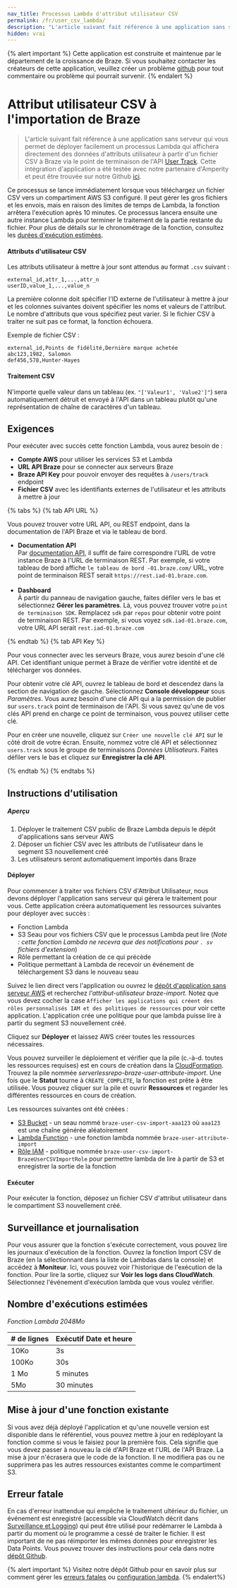 ```yaml
---
nav_title: Processus Lambda d'attribut utilisateur CSV
permalink: /fr/user_csv_lambda/
description: "L'article suivant fait référence à une application sans serveur qui vous permet de déployer facilement un processus Lambda qui affichera directement des données d'attributs d'utilisateur d'un fichier CSV à Braze à travers le point de terminaison de la piste utilisateur de Braze."
hidden: vrai
---
```


{% alert important %}
Cette application est construite et maintenue par le département de la croissance de Braze. Si vous souhaitez contacter les créateurs de cette application, veuillez créer un problème [github](https://github.com/braze-inc/growth-shares-lambda-user-csv-import/issues) pour tout commentaire ou problème qui pourrait survenir.
{% endalert %}

# Attribut utilisateur CSV à l'importation de Braze

> L'article suivant fait référence à une application sans serveur qui vous permet de déployer facilement un processus Lambda qui affichera directement des données d'attributs utilisateur à partir d'un fichier CSV à Braze via le point de terminaison de l'API [User Track]({{site.baseurl}}/api/endpoints/user_data/post_user_track/). Cette intégration d'application a été testée avec notre partenaire d'Amperity et peut être trouvée sur notre Github [ici](https://github.com/braze-inc/growth-shares-lambda-user-csv-import).

Ce processus se lance immédiatement lorsque vous téléchargez un fichier CSV vers un compartiment AWS S3 configuré. Il peut gérer les gros fichiers et les envois, mais en raison des limites de temps de Lambda, la fonction arrêtera l'exécution après 10 minutes. Ce processus lancera ensuite une autre instance Lambda pour terminer le traitement de la partie restante du fichier. Pour plus de détails sur le chronométrage de la fonction, consultez les [durées d'exécution estimées](#estimated-execution-times).

#### Attributs d'utilisateur CSV

Les attributs utilisateur à mettre à jour sont attendus au format `.csv` suivant :

```
external_id,attr_1,...,attr_n
userID,value_1,...,value_n
```

La première colonne doit spécifier l'ID externe de l'utilisateur à mettre à jour et les colonnes suivantes doivent spécifier les noms et valeurs de l'attribut. Le nombre d'attributs que vous spécifiez peut varier. Si le fichier CSV à traiter ne suit pas ce format, la fonction échouera.

Exemple de fichier CSV :

```
external_id,Points de fidélité,Dernière marque achetée
abc123,1982, Salomon
def456,578,Hunter-Hayes
```

#### Traitement CSV

N'importe quelle valeur dans un tableau (ex. `"['Valeur1', 'Value2']"`) sera automatiquement détruit et envoyé à l'API dans un tableau plutôt qu'une représentation de chaîne de caractères d'un tableau.

## Exigences

Pour exécuter avec succès cette fonction Lambda, vous aurez besoin de :
- **Compte AWS** pour utiliser les services S3 et Lambda
- **URL API Braze** pour se connecter aux serveurs Braze
- **Braze API Key** pour pouvoir envoyer des requêtes à `/users/track` endpoint
- **Fichier CSV** avec les identifiants externes de l'utilisateur et les attributs à mettre à jour

{% tabs %}
{% tab API URL %}

Vous pouvez trouver votre URL API, ou REST endpoint, dans la documentation de l'API Braze et via le tableau de bord.

- __Documentation API__<br>Par [documentation API]({{site.baseurl}}/user_guide/administrative/access_braze/braze_instances/#braze-instances), il suffit de faire correspondre l'URL de votre instance Braze à l'URL de terminaison REST. Par exemple, si votre tableau de bord affiche `le tableau de bord -01.braze.com/` URL, votre point de terminaison REST serait `https://rest.iad-01.braze.com`. <br><br>
- __Dashboard__<br>À partir du panneau de navigation gauche, faites défiler vers le bas et sélectionnez **Gérer les paramètres**. Là, vous pouvez trouver votre `point de terminaison SDK`. Remplacez `sdk` par `repos` pour obtenir votre point de terminaison REST. Par exemple, si vous voyez `sdk.iad-01.braze.com`, votre URL API serait `rest.iad-01.braze.com`

{% endtab %}
{% tab API Key %}

Pour vous connecter avec les serveurs Braze, vous aurez besoin d'une clé API. Cet identifiant unique permet à Braze de vérifier votre identité et de télécharger vos données.

Pour obtenir votre clé API, ouvrez le tableau de bord et descendez dans la section de navigation de gauche. Sélectionnez **Console développeur** sous _Paramètres_. Vous aurez besoin d'une clé API qui a la permission de publier sur `users.track` point de terminaison de l'API. Si vous savez qu'une de vos clés API prend en charge ce point de terminaison, vous pouvez utiliser cette clé.

Pour en créer une nouvelle, cliquez sur `Créer une nouvelle clé API` sur le côté droit de votre écran. Ensuite, nommez votre clé API et sélectionnez `users.track` sous le groupe de terminaisons _Données Utilisateurs_. Faites défiler vers le bas et cliquez sur **Enregistrer la clé API**.

{% endtab %}
{% endtabs %}

## Instructions d'utilisation

##### Aperçu
1. Déployer le traitement CSV public de Braze Lambda depuis le dépôt d'applications sans serveur AWS
2. Déposer un fichier CSV avec les attributs de l'utilisateur dans le segment S3 nouvellement créé
3. Les utilisateurs seront automatiquement importés dans Braze

#### Déployer

Pour commencer à traiter vos fichiers CSV d'Attribut Utilisateur, nous devons déployer l'application sans serveur qui gérera le traitement pour vous. Cette application créera automatiquement les ressources suivantes pour déployer avec succès :

- Fonction Lambda
- S3 Seau pour vos fichiers CSV que le processus Lambda peut lire (_Note : cette fonction Lambda ne recevra que des notifications pour `. sv` fichiers d'extension_)
- Rôle permettant la création de ce qui précède
- Politique permettant à Lambda de recevoir un événement de téléchargement S3 dans le nouveau seau

Suivez le lien direct vers l'application [](https://console.aws.amazon.com/lambda/home?region=us-east-1#/create/app?applicationId=arn:aws:serverlessrepo:us-east-1:585170621372:applications/braze-user-attribute-import) ou ouvrez le [dépôt d'application sans serveur AWS](https://serverlessrepo.aws.amazon.com/applications) et recherchez _l'attribut-utilisateur braze-import_. Notez que vous devez cocher la case `Afficher les applications qui créent des rôles personnalisés IAM et des politiques de ressources` pour voir cette application. L'application crée une politique pour que lambda puisse lire à partir du segment S3 nouvellement créé.

Cliquez sur **Déployer** et laissez AWS créer toutes les ressources nécessaires.

Vous pouvez surveiller le déploiement et vérifier que la pile (c.-à-d. toutes les ressources requises) est en cours de création dans la [CloudFormation](https://console.aws.amazon.com/cloudformation/). Trouvez la pile nommée _serverlessrepo-braze-user-attribute-import_. Une fois que le **Statut** tourne à `CREATE_COMPLETE`, la fonction est prête à être utilisée. Vous pouvez cliquer sur la pile et ouvrir **Ressources** et regarder les différentes ressources en cours de création.

Les ressources suivantes ont été créées :

- [S3 Bucket](https://s3.console.aws.amazon.com/s3/) - un seau nommé `braze-user-csv-import-aaa123` où `aaa123` est une chaîne générée aléatoirement
- [Lambda Function](https://console.aws.amazon.com/lambda/) - une fonction lambda nommée `braze-user-attribute-import`
- [Rôle IAM](https://console.aws.amazon.com/iam/) - politique nommée `braze-user-csv-import-BrazeUserCSVImportRole` pour permettre lambda de lire à partir de S3 et enregistrer la sortie de la fonction

#### Exécuter

Pour exécuter la fonction, déposez un fichier CSV d'attribut utilisateur dans le compartiment S3 nouvellement créé.

## Surveillance et journalisation

Pour vous assurer que la fonction s'exécute correctement, vous pouvez lire les journaux d'exécution de la fonction. Ouvrez la fonction Import CSV de Braze (en la sélectionnant dans la liste de Lambdas dans la console) et accédez à **Moniteur**. Ici, vous pouvez voir l'historique de l'exécution de la fonction. Pour lire la sortie, cliquez sur **Voir les logs dans CloudWatch**. Sélectionnez l'événement d'exécution lambda que vous voulez vérifier.

## Nombre d'exécutions estimées
_Fonction Lambda 2048Mo_

| # de lignes | Exécutif Date et heure |
| ------------ | ---------------------- |
| 10Ko         | 3s                     |
| 100Ko        | 30s                    |
| 1 Mo         | 5 minutes              |
| 5Mo          | 30 minutes             |

## Mise à jour d'une fonction existante

Si vous avez déjà déployé l'application et qu'une nouvelle version est disponible dans le référentiel, vous pouvez mettre à jour en redéployant la fonction comme si vous le faisiez pour la première fois. Cela signifie que vous devez passer à nouveau la clé d'API Braze et l'URL de l'API Braze. La mise à jour n'écrasera que le code de la fonction. Il ne modifiera pas ou ne supprimera pas les autres ressources existantes comme le compartiment S3.

## Erreur fatale

En cas d'erreur inattendue qui empêche le traitement ultérieur du fichier, un événement est enregistré (accessible via CloudWatch décrit dans [Surveillance et Logging](#monitoring-and-logging)) qui peut être utilisé pour redémarrer le Lambda à partir du moment où le programme a cessé de traiter le fichier. Il est important de ne pas réimporter les mêmes données pour enregistrer les Data Points. Vous pouvez trouver des instructions pour cela dans notre [dépôt Github](https://github.com/braze-inc/growth-shares-lambda-user-csv-import#fatal-error).

{% alert important %}
Visitez notre dépôt Github pour en savoir plus sur comment gérer les [erreurs fatales](https://github.com/braze-inc/growth-shares-lambda-user-csv-import#fatal-error) ou [configuration lambda](https://github.com/braze-inc/growth-shares-lambda-user-csv-import#lambda-configuration).
{% endalert%}